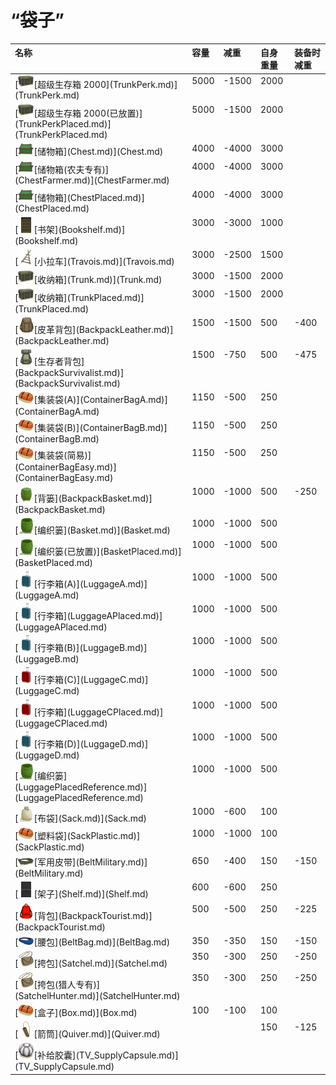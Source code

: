 # “袋子”  
<table class="table table-bordered" data-toggle="table"  ><thead style=""><tr ><th  style="text-align:left;vertical-align:top;"  >名称</th><th  style="text-align:left;vertical-align:top;"  data-sortable="true"  >容量</th><th  style="text-align:left;vertical-align:top;"  data-sortable="true"  >减重</th><th  style="text-align:left;vertical-align:top;"  data-sortable="true"  >自身重量</th><th  style="text-align:left;vertical-align:top;"  data-sortable="true"  >装备时减重</th></tr></thead><tr ><td  style="text-align:left;vertical-align:top;"  >[<div style="width:25px;display:inline-block;text-align:center"><img decoding="async" src="../wiki/Sprite/Trunk.png" href="a.md" style="max-width:25px;max-height:25px;"></div>[超级生存箱 2000](TrunkPerk.md)](TrunkPerk.md)</td><td  style="text-align:left;vertical-align:top;"  >5000</td><td  style="text-align:left;vertical-align:top;"  >-1500</td><td  style="text-align:left;vertical-align:top;"  >2000</td><td  style="text-align:left;vertical-align:top;"  ></td></tr><tr ><td  style="text-align:left;vertical-align:top;"  >[<div style="width:25px;display:inline-block;text-align:center"><img decoding="async" src="../wiki/Sprite/Trunk.png" href="a.md" style="max-width:25px;max-height:25px;"></div>[超级生存箱 2000(已放置)](TrunkPerkPlaced.md)](TrunkPerkPlaced.md)</td><td  style="text-align:left;vertical-align:top;"  >5000</td><td  style="text-align:left;vertical-align:top;"  >-1500</td><td  style="text-align:left;vertical-align:top;"  >2000</td><td  style="text-align:left;vertical-align:top;"  ></td></tr><tr ><td  style="text-align:left;vertical-align:top;"  >[<div style="width:25px;display:inline-block;text-align:center"><img decoding="async" src="../wiki/Sprite/Chest.png" href="a.md" style="max-width:25px;max-height:25px;"></div>[储物箱](Chest.md)](Chest.md)</td><td  style="text-align:left;vertical-align:top;"  >4000</td><td  style="text-align:left;vertical-align:top;"  >-4000</td><td  style="text-align:left;vertical-align:top;"  >3000</td><td  style="text-align:left;vertical-align:top;"  ></td></tr><tr ><td  style="text-align:left;vertical-align:top;"  >[<div style="width:25px;display:inline-block;text-align:center"><img decoding="async" src="../wiki/Sprite/Chest.png" href="a.md" style="max-width:25px;max-height:25px;"></div>[储物箱(农夫专有)](ChestFarmer.md)](ChestFarmer.md)</td><td  style="text-align:left;vertical-align:top;"  >4000</td><td  style="text-align:left;vertical-align:top;"  >-4000</td><td  style="text-align:left;vertical-align:top;"  >3000</td><td  style="text-align:left;vertical-align:top;"  ></td></tr><tr ><td  style="text-align:left;vertical-align:top;"  >[<div style="width:25px;display:inline-block;text-align:center"><img decoding="async" src="../wiki/Sprite/Chest.png" href="a.md" style="max-width:25px;max-height:25px;"></div>[储物箱](ChestPlaced.md)](ChestPlaced.md)</td><td  style="text-align:left;vertical-align:top;"  >4000</td><td  style="text-align:left;vertical-align:top;"  >-4000</td><td  style="text-align:left;vertical-align:top;"  >3000</td><td  style="text-align:left;vertical-align:top;"  ></td></tr><tr ><td  style="text-align:left;vertical-align:top;"  >[<div style="width:25px;display:inline-block;text-align:center"><img decoding="async" src="../wiki/Sprite/ShelvingUnit.png" href="a.md" style="max-width:25px;max-height:25px;"></div>[书架](Bookshelf.md)](Bookshelf.md)</td><td  style="text-align:left;vertical-align:top;"  >3000</td><td  style="text-align:left;vertical-align:top;"  >-3000</td><td  style="text-align:left;vertical-align:top;"  >1000</td><td  style="text-align:left;vertical-align:top;"  ></td></tr><tr ><td  style="text-align:left;vertical-align:top;"  >[<div style="width:25px;display:inline-block;text-align:center"><img decoding="async" src="../wiki/Sprite/Travois.png" href="a.md" style="max-width:25px;max-height:25px;"></div>[小拉车](Travois.md)](Travois.md)</td><td  style="text-align:left;vertical-align:top;"  >3000</td><td  style="text-align:left;vertical-align:top;"  >-2500</td><td  style="text-align:left;vertical-align:top;"  >1500</td><td  style="text-align:left;vertical-align:top;"  ></td></tr><tr ><td  style="text-align:left;vertical-align:top;"  >[<div style="width:25px;display:inline-block;text-align:center"><img decoding="async" src="../wiki/Sprite/Trunk.png" href="a.md" style="max-width:25px;max-height:25px;"></div>[收纳箱](Trunk.md)](Trunk.md)</td><td  style="text-align:left;vertical-align:top;"  >3000</td><td  style="text-align:left;vertical-align:top;"  >-1500</td><td  style="text-align:left;vertical-align:top;"  >2000</td><td  style="text-align:left;vertical-align:top;"  ></td></tr><tr ><td  style="text-align:left;vertical-align:top;"  >[<div style="width:25px;display:inline-block;text-align:center"><img decoding="async" src="../wiki/Sprite/Trunk.png" href="a.md" style="max-width:25px;max-height:25px;"></div>[收纳箱](TrunkPlaced.md)](TrunkPlaced.md)</td><td  style="text-align:left;vertical-align:top;"  >3000</td><td  style="text-align:left;vertical-align:top;"  >-1500</td><td  style="text-align:left;vertical-align:top;"  >2000</td><td  style="text-align:left;vertical-align:top;"  ></td></tr><tr ><td  style="text-align:left;vertical-align:top;"  >[<div style="width:25px;display:inline-block;text-align:center"><img decoding="async" src="../wiki/Sprite/BackpackLeather.png" href="a.md" style="max-width:25px;max-height:25px;"></div>[皮革背包](BackpackLeather.md)](BackpackLeather.md)</td><td  style="text-align:left;vertical-align:top;"  >1500</td><td  style="text-align:left;vertical-align:top;"  >-1500</td><td  style="text-align:left;vertical-align:top;"  >500</td><td  style="text-align:left;vertical-align:top;"  >-400</td></tr><tr ><td  style="text-align:left;vertical-align:top;"  >[<div style="width:25px;display:inline-block;text-align:center"><img decoding="async" src="../wiki/Sprite/BackpackBig.png" href="a.md" style="max-width:25px;max-height:25px;"></div>[生存者背包](BackpackSurvivalist.md)](BackpackSurvivalist.md)</td><td  style="text-align:left;vertical-align:top;"  >1500</td><td  style="text-align:left;vertical-align:top;"  >-750</td><td  style="text-align:left;vertical-align:top;"  >500</td><td  style="text-align:left;vertical-align:top;"  >-475</td></tr><tr ><td  style="text-align:left;vertical-align:top;"  >[<div style="width:25px;display:inline-block;text-align:center"><img decoding="async" src="../wiki/Sprite/ContainerBag.png" href="a.md" style="max-width:25px;max-height:25px;"></div>[集装袋(A)](ContainerBagA.md)](ContainerBagA.md)</td><td  style="text-align:left;vertical-align:top;"  >1150</td><td  style="text-align:left;vertical-align:top;"  >-500</td><td  style="text-align:left;vertical-align:top;"  >250</td><td  style="text-align:left;vertical-align:top;"  ></td></tr><tr ><td  style="text-align:left;vertical-align:top;"  >[<div style="width:25px;display:inline-block;text-align:center"><img decoding="async" src="../wiki/Sprite/ContainerBag.png" href="a.md" style="max-width:25px;max-height:25px;"></div>[集装袋(B)](ContainerBagB.md)](ContainerBagB.md)</td><td  style="text-align:left;vertical-align:top;"  >1150</td><td  style="text-align:left;vertical-align:top;"  >-500</td><td  style="text-align:left;vertical-align:top;"  >250</td><td  style="text-align:left;vertical-align:top;"  ></td></tr><tr ><td  style="text-align:left;vertical-align:top;"  >[<div style="width:25px;display:inline-block;text-align:center"><img decoding="async" src="../wiki/Sprite/ContainerBag.png" href="a.md" style="max-width:25px;max-height:25px;"></div>[集装袋(简易)](ContainerBagEasy.md)](ContainerBagEasy.md)</td><td  style="text-align:left;vertical-align:top;"  >1150</td><td  style="text-align:left;vertical-align:top;"  >-500</td><td  style="text-align:left;vertical-align:top;"  >250</td><td  style="text-align:left;vertical-align:top;"  ></td></tr><tr ><td  style="text-align:left;vertical-align:top;"  >[<div style="width:25px;display:inline-block;text-align:center"><img decoding="async" src="../wiki/Sprite/BasketBackpack.png" href="a.md" style="max-width:25px;max-height:25px;"></div>[背篓](BackpackBasket.md)](BackpackBasket.md)</td><td  style="text-align:left;vertical-align:top;"  >1000</td><td  style="text-align:left;vertical-align:top;"  >-1000</td><td  style="text-align:left;vertical-align:top;"  >500</td><td  style="text-align:left;vertical-align:top;"  >-250</td></tr><tr ><td  style="text-align:left;vertical-align:top;"  >[<div style="width:25px;display:inline-block;text-align:center"><img decoding="async" src="../wiki/Sprite/Basket.png" href="a.md" style="max-width:25px;max-height:25px;"></div>[编织篓](Basket.md)](Basket.md)</td><td  style="text-align:left;vertical-align:top;"  >1000</td><td  style="text-align:left;vertical-align:top;"  >-1000</td><td  style="text-align:left;vertical-align:top;"  >500</td><td  style="text-align:left;vertical-align:top;"  ></td></tr><tr ><td  style="text-align:left;vertical-align:top;"  >[<div style="width:25px;display:inline-block;text-align:center"><img decoding="async" src="../wiki/Sprite/Basket.png" href="a.md" style="max-width:25px;max-height:25px;"></div>[编织篓(已放置)](BasketPlaced.md)](BasketPlaced.md)</td><td  style="text-align:left;vertical-align:top;"  >1000</td><td  style="text-align:left;vertical-align:top;"  >-1000</td><td  style="text-align:left;vertical-align:top;"  >500</td><td  style="text-align:left;vertical-align:top;"  ></td></tr><tr ><td  style="text-align:left;vertical-align:top;"  >[<div style="width:25px;display:inline-block;text-align:center"><img decoding="async" src="../wiki/Sprite/LuggageBlue.png" href="a.md" style="max-width:25px;max-height:25px;"></div>[行李箱(A)](LuggageA.md)](LuggageA.md)</td><td  style="text-align:left;vertical-align:top;"  >1000</td><td  style="text-align:left;vertical-align:top;"  >-1000</td><td  style="text-align:left;vertical-align:top;"  >500</td><td  style="text-align:left;vertical-align:top;"  ></td></tr><tr ><td  style="text-align:left;vertical-align:top;"  >[<div style="width:25px;display:inline-block;text-align:center"><img decoding="async" src="../wiki/Sprite/LuggageBlue.png" href="a.md" style="max-width:25px;max-height:25px;"></div>[行李箱](LuggageAPlaced.md)](LuggageAPlaced.md)</td><td  style="text-align:left;vertical-align:top;"  >1000</td><td  style="text-align:left;vertical-align:top;"  >-1000</td><td  style="text-align:left;vertical-align:top;"  >500</td><td  style="text-align:left;vertical-align:top;"  ></td></tr><tr ><td  style="text-align:left;vertical-align:top;"  >[<div style="width:25px;display:inline-block;text-align:center"><img decoding="async" src="../wiki/Sprite/LuggageBlue.png" href="a.md" style="max-width:25px;max-height:25px;"></div>[行李箱(B)](LuggageB.md)](LuggageB.md)</td><td  style="text-align:left;vertical-align:top;"  >1000</td><td  style="text-align:left;vertical-align:top;"  >-1000</td><td  style="text-align:left;vertical-align:top;"  >500</td><td  style="text-align:left;vertical-align:top;"  ></td></tr><tr ><td  style="text-align:left;vertical-align:top;"  >[<div style="width:25px;display:inline-block;text-align:center"><img decoding="async" src="../wiki/Sprite/LuggageRed.png" href="a.md" style="max-width:25px;max-height:25px;"></div>[行李箱(C)](LuggageC.md)](LuggageC.md)</td><td  style="text-align:left;vertical-align:top;"  >1000</td><td  style="text-align:left;vertical-align:top;"  >-1000</td><td  style="text-align:left;vertical-align:top;"  >500</td><td  style="text-align:left;vertical-align:top;"  ></td></tr><tr ><td  style="text-align:left;vertical-align:top;"  >[<div style="width:25px;display:inline-block;text-align:center"><img decoding="async" src="../wiki/Sprite/LuggageRed.png" href="a.md" style="max-width:25px;max-height:25px;"></div>[行李箱](LuggageCPlaced.md)](LuggageCPlaced.md)</td><td  style="text-align:left;vertical-align:top;"  >1000</td><td  style="text-align:left;vertical-align:top;"  >-1000</td><td  style="text-align:left;vertical-align:top;"  >500</td><td  style="text-align:left;vertical-align:top;"  ></td></tr><tr ><td  style="text-align:left;vertical-align:top;"  >[<div style="width:25px;display:inline-block;text-align:center"><img decoding="async" src="../wiki/Sprite/LuggageBlue.png" href="a.md" style="max-width:25px;max-height:25px;"></div>[行李箱(D)](LuggageD.md)](LuggageD.md)</td><td  style="text-align:left;vertical-align:top;"  >1000</td><td  style="text-align:left;vertical-align:top;"  >-1000</td><td  style="text-align:left;vertical-align:top;"  >500</td><td  style="text-align:left;vertical-align:top;"  ></td></tr><tr ><td  style="text-align:left;vertical-align:top;"  >[<div style="width:25px;display:inline-block;text-align:center"><img decoding="async" src="../wiki/Sprite/Basket.png" href="a.md" style="max-width:25px;max-height:25px;"></div>[编织篓](LuggagePlacedReference.md)](LuggagePlacedReference.md)</td><td  style="text-align:left;vertical-align:top;"  >1000</td><td  style="text-align:left;vertical-align:top;"  >-1000</td><td  style="text-align:left;vertical-align:top;"  >500</td><td  style="text-align:left;vertical-align:top;"  ></td></tr><tr ><td  style="text-align:left;vertical-align:top;"  >[<div style="width:25px;display:inline-block;text-align:center"><img decoding="async" src="../wiki/Sprite/Sack.png" href="a.md" style="max-width:25px;max-height:25px;"></div>[布袋](Sack.md)](Sack.md)</td><td  style="text-align:left;vertical-align:top;"  >1000</td><td  style="text-align:left;vertical-align:top;"  >-600</td><td  style="text-align:left;vertical-align:top;"  >100</td><td  style="text-align:left;vertical-align:top;"  ></td></tr><tr ><td  style="text-align:left;vertical-align:top;"  >[<div style="width:25px;display:inline-block;text-align:center"><img decoding="async" src="../wiki/Sprite/ContainerBag.png" href="a.md" style="max-width:25px;max-height:25px;"></div>[塑料袋](SackPlastic.md)](SackPlastic.md)</td><td  style="text-align:left;vertical-align:top;"  >1000</td><td  style="text-align:left;vertical-align:top;"  >-1000</td><td  style="text-align:left;vertical-align:top;"  >100</td><td  style="text-align:left;vertical-align:top;"  ></td></tr><tr ><td  style="text-align:left;vertical-align:top;"  >[<div style="width:25px;display:inline-block;text-align:center"><img decoding="async" src="../wiki/Sprite/BeltMilitary.png" href="a.md" style="max-width:25px;max-height:25px;"></div>[军用皮带](BeltMilitary.md)](BeltMilitary.md)</td><td  style="text-align:left;vertical-align:top;"  >650</td><td  style="text-align:left;vertical-align:top;"  >-400</td><td  style="text-align:left;vertical-align:top;"  >150</td><td  style="text-align:left;vertical-align:top;"  >-150</td></tr><tr ><td  style="text-align:left;vertical-align:top;"  >[<div style="width:25px;display:inline-block;text-align:center"><img decoding="async" src="../wiki/Sprite/Shelf.png" href="a.md" style="max-width:25px;max-height:25px;"></div>[架子](Shelf.md)](Shelf.md)</td><td  style="text-align:left;vertical-align:top;"  >600</td><td  style="text-align:left;vertical-align:top;"  >-600</td><td  style="text-align:left;vertical-align:top;"  >250</td><td  style="text-align:left;vertical-align:top;"  ></td></tr><tr ><td  style="text-align:left;vertical-align:top;"  >[<div style="width:25px;display:inline-block;text-align:center"><img decoding="async" src="../wiki/Sprite/Backpack.png" href="a.md" style="max-width:25px;max-height:25px;"></div>[背包](BackpackTourist.md)](BackpackTourist.md)</td><td  style="text-align:left;vertical-align:top;"  >500</td><td  style="text-align:left;vertical-align:top;"  >-500</td><td  style="text-align:left;vertical-align:top;"  >250</td><td  style="text-align:left;vertical-align:top;"  >-225</td></tr><tr ><td  style="text-align:left;vertical-align:top;"  >[<div style="width:25px;display:inline-block;text-align:center"><img decoding="async" src="../wiki/Sprite/BeltBag.png" href="a.md" style="max-width:25px;max-height:25px;"></div>[腰包](BeltBag.md)](BeltBag.md)</td><td  style="text-align:left;vertical-align:top;"  >350</td><td  style="text-align:left;vertical-align:top;"  >-350</td><td  style="text-align:left;vertical-align:top;"  >150</td><td  style="text-align:left;vertical-align:top;"  >-150</td></tr><tr ><td  style="text-align:left;vertical-align:top;"  >[<div style="width:25px;display:inline-block;text-align:center"><img decoding="async" src="../wiki/Sprite/Satchel.png" href="a.md" style="max-width:25px;max-height:25px;"></div>[挎包](Satchel.md)](Satchel.md)</td><td  style="text-align:left;vertical-align:top;"  >350</td><td  style="text-align:left;vertical-align:top;"  >-300</td><td  style="text-align:left;vertical-align:top;"  >250</td><td  style="text-align:left;vertical-align:top;"  >-250</td></tr><tr ><td  style="text-align:left;vertical-align:top;"  >[<div style="width:25px;display:inline-block;text-align:center"><img decoding="async" src="../wiki/Sprite/Satchel.png" href="a.md" style="max-width:25px;max-height:25px;"></div>[挎包(猎人专有)](SatchelHunter.md)](SatchelHunter.md)</td><td  style="text-align:left;vertical-align:top;"  >350</td><td  style="text-align:left;vertical-align:top;"  >-300</td><td  style="text-align:left;vertical-align:top;"  >250</td><td  style="text-align:left;vertical-align:top;"  >-250</td></tr><tr ><td  style="text-align:left;vertical-align:top;"  >[<div style="width:25px;display:inline-block;text-align:center"><img decoding="async" src="../wiki/Sprite/ContainerBag.png" href="a.md" style="max-width:25px;max-height:25px;"></div>[盒子](Box.md)](Box.md)</td><td  style="text-align:left;vertical-align:top;"  >100</td><td  style="text-align:left;vertical-align:top;"  >-100</td><td  style="text-align:left;vertical-align:top;"  >100</td><td  style="text-align:left;vertical-align:top;"  ></td></tr><tr ><td  style="text-align:left;vertical-align:top;"  >[<div style="width:25px;display:inline-block;text-align:center"><img decoding="async" src="../wiki/Sprite/Quiver.png" href="a.md" style="max-width:25px;max-height:25px;"></div>[箭筒](Quiver.md)](Quiver.md)</td><td  style="text-align:left;vertical-align:top;"  ></td><td  style="text-align:left;vertical-align:top;"  ></td><td  style="text-align:left;vertical-align:top;"  >150</td><td  style="text-align:left;vertical-align:top;"  >-125</td></tr><tr ><td  style="text-align:left;vertical-align:top;"  >[<div style="width:25px;display:inline-block;text-align:center"><img decoding="async" src="../wiki/Sprite/TVCrate.png" href="a.md" style="max-width:25px;max-height:25px;"></div>[补给胶囊](TV_SupplyCapsule.md)](TV_SupplyCapsule.md)</td><td  style="text-align:left;vertical-align:top;"  ></td><td  style="text-align:left;vertical-align:top;"  ></td><td  style="text-align:left;vertical-align:top;"  ></td><td  style="text-align:left;vertical-align:top;"  ></td></tr></tbody></table>  
  


<script>document.title="“袋子” - 卡牌生存百科 Card Survival Wiki";</script>